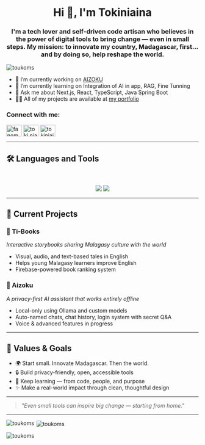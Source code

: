 <h1 align="center">Hi 👋, I'm Tokiniaina</h1>
<h3 align="center">I'm a tech lover and self-driven code artisan who believes in the power of digital tools to bring change — even in small steps. My mission: to innovate my country, Madagascar, first... and by doing so, help reshape the world.</h3>

<p align="left"> <img src="https://komarev.com/ghpvc/?username=toukoms&label=Profile%20views&color=0e75b6&style=flat" alt="toukoms" /> </p>

- 🔭 I’m currently working on [AIZOKU](https://github.com/toukoms/aizoku)
- 🌱 I’m currently learning on Integration of AI in app, RAG, Fine Tunning
- 💬 Ask me about Next.js, React, TypeScript, Java Spring Boot
- 👨‍💻 All of my projects are available at [my portfolio](https://tokiniaina.vercel.app)

<h3 align="left">Connect with me:</h3>
<p align="left">
<a href="https://linkedin.com/in/fanomezantsoa-tokiniaina" target="blank"><img align="center" src="https://raw.githubusercontent.com/rahuldkjain/github-profile-readme-generator/master/src/images/icons/Social/linked-in-alt.svg" alt="fanomezantsoa-tokiniaina" height="30" width="40" /></a>
<a href="https://fb.com/toki.niana.39" target="blank"><img align="center" src="https://raw.githubusercontent.com/rahuldkjain/github-profile-readme-generator/master/src/images/icons/Social/facebook.svg" alt="toki.niana.39" height="30" width="40" /></a>
<a href="https://www.hackerrank.com/tokiniaina090605" target="blank"><img align="center" src="https://raw.githubusercontent.com/rahuldkjain/github-profile-readme-generator/master/src/images/icons/Social/hackerrank.svg" alt="tokiniaina090605" height="30" width="40" /></a>
</p>

---

## 🛠️ Languages and Tools

<br>

<p align="center">
  <img src="https://skillicons.dev/icons?i=java,spring,ts,nodejs,react,nextjs,mongodb,postgres,prisma" />
  <img src="https://skillicons.dev/icons?i=html,css,sass,tailwind,js,vue,redux,flutter,git,postman,figma" />
</p>

---

## 🚀 Current Projects

### 📖 Ti-Books  
*Interactive storybooks sharing Malagasy culture with the world*  
- Visual, audio, and text-based tales in English  
- Helps young Malagasy learners improve English  
- Firebase-powered book ranking system  

### 🧠 Aizoku  
*A privacy-first AI assistant that works entirely offline*  
- Local-only using Ollama and custom models  
- Auto-named chats, chat history, login system with secret Q&A  
- Voice & advanced features in progress

---

## 🎯 Values & Goals

- 🌍 Start small. Innovate Madagascar. Then the world.  
- 🔒 Build privacy-friendly, open, accessible tools  
- 🧠 Keep learning — from code, people, and purpose  
- ✨ Make a real-world impact through clean, thoughtful design

---

> _"Even small tools can inspire big change — starting from home."_

---

<p><img align="left" src="https://github-readme-stats.vercel.app/api/top-langs?username=toukoms&show_icons=true&locale=en&layout=compact" alt="toukoms" /></p>

<p>&nbsp;<img align="center" src="https://github-readme-stats.vercel.app/api?username=toukoms&show_icons=true&locale=en" alt="toukoms" /></p>

<p><img align="center" src="https://github-readme-streak-stats.herokuapp.com/?user=toukoms&" alt="toukoms" /></p>
